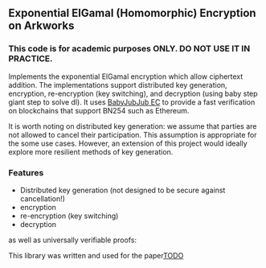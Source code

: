 ## Exponential ElGamal (Homomorphic) Encryption on Arkworks
### This code is for academic purposes ONLY. DO NOT USE IT IN PRACTICE.

Implements the exponential ElGamal encryption which allow ciphertext addition. The implementations support distributed key generation, encryption, re-encryption (key switching), and decryption (using baby step giant step to solve dl). It uses [BabyJubJub EC](https://docs.rs/ark-ed-on-bn254/latest/ark_ed_on_bn254/) to provide a fast verification on blockchains that support BN254 such as Ethereum.

It is worth noting on distributed key generation: we assume that parties are not allowed to cancel their participation. This assumption is appropriate for the some use cases. However, an extension of this project would ideally explore more resilient methods of key generation.

### Features

* Distributed key generation (not designed to be secure against cancellation!)
* encryption
* re-encryption (key switching)
* decryption

as well as universally verifiable proofs:

This library was written and used for the paper[TODO](https://todo.com)